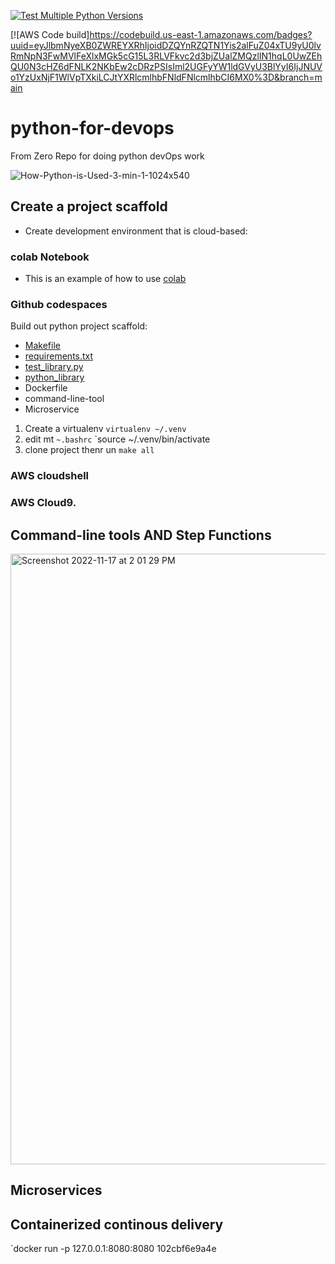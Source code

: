 [![Test Multiple Python Versions](https://github.com/127-0-0-vvk/python-for-devops/actions/workflows/main.yml/badge.svg)](https://github.com/127-0-0-vvk/python-for-devops/actions/workflows/main.yml)


[![AWS Code build]https://codebuild.us-east-1.amazonaws.com/badges?uuid=eyJlbmNyeXB0ZWREYXRhIjoidDZQYnRZQTN1Yis2alFuZ04xTU9yU0lvRmNpN3FwMVlFeXlxMGk5cG15L3RLVFkvc2d3bjZUalZMQzlIN1hqL0UwZEhQU0N3cHZ6dFNLK2NKbEw2cDRzPSIsIml2UGFyYW1ldGVyU3BlYyI6IjJNUVo1YzUxNjF1WlVpTXkiLCJtYXRlcmlhbFNldFNlcmlhbCI6MX0%3D&branch=main

# python-for-devops
From Zero Repo for doing python devOps work


![How-Python-is-Used-3-min-1-1024x540](https://user-images.githubusercontent.com/41470324/202312569-d1ab830a-e708-4b26-b44f-767d1bd0cf52.jpg)

## Create a  project scaffold 

* Create development environment that is cloud-based: 

### colab Notebook 
* This is an example of how to use [colab](https://github.com/127-0-0-vvk/python-for-devops/blob/main/getting_started_python.ipynb)

### Github codespaces

Build out python project scaffold:

* [Makefile](https://github.com/127-0-0-vvk/python-for-devops/blob/main/Makefile)
* [requirements.txt](https://github.com/127-0-0-vvk/python-for-devops/blob/main/requirements.txt)
* [test_library.py](https://github.com/127-0-0-vvk/python-for-devops/blob/main/test_devopslib.py)
* [python_library](https://github.com/127-0-0-vvk/python-for-devops/tree/main/devopslib)
* Dockerfile
* command-line-tool
* Microservice

1. Create a virtualenv `virtualenv ~/.venv`
2. edit mt `~.bashrc` `source ~/.venv/bin/activate
3. clone project thenr un `make all`


### AWS cloudshell 
### AWS Cloud9. 

## Command-line tools AND Step Functions

<img width="977" alt="Screenshot 2022-11-17 at 2 01 29 PM" src="https://user-images.githubusercontent.com/41470324/202535229-ebb95426-ffaf-4b0e-ad2e-7cb014178208.png">



## Microservices

## Containerized continous delivery

`docker run -p 127.0.0.1:8080:8080 102cbf6e9a4e